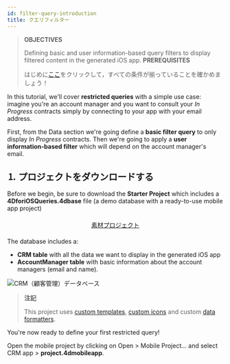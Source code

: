 ```yaml
---
id: filter-query-introduction
title: クエリフィルター
---
```


> **OBJECTIVES**
> 
> Defining basic and user information-based query filters to display filtered content in the generated iOS app.
> **PREREQUISITES**
> 
> はじめに[ここ](prerequisites.html)をクリックして，すべての条件が揃っていることを確かめましょう！


In this tutorial, we'll cover **restricted queries** with a simple use case: imagine you're an account manager and you want to consult your *In Progress* contracts simply by connecting to your app with your email address.

First, from the Data section we're going define a **basic filter query** to only display *In Progress* contracts. Then we're going to apply a **user information-based filter** which will depend on the account manager's email.

## ⒈ プロジェクトをダウンロードする

Before we begin, be sure to download the **Starter Project** which includes a **4DforiOSQueries.4dbase** file (a demo database with a ready-to-use mobile app project)

<div markdown="1" style="text-align: center; margin-top: 20px; margin-bottom: 20px">
<a class="button"
href="https://github.com/4d-go-mobile/tutorial-RestrictedQueries/releases/latest/download/tutorial-RestrictedQueries.zip">素材プロジェクト</a>
</div>

The database includes a:

* **CRM table** with all the data we want to display in the generated iOS app
* **AccountManager table** with basic information about the account managers (email and name).

![CRM（顧客管理）データベース](assets/en/restricted-queries/CRMDatabase.png)

> **注記**
> 
> This project uses [custom templates](https://4d.github.io/4d-for-ios/docs/en/creating-listform-templates.html), [custom icons](https://4d.github.io/4d-for-ios/docs/en/using-icons.html) and custom [data formatters](https://4d.github.io/4d-for-ios/docs/en/creating-data-formatter.html).

You're now ready to define your first restricted query!

Open the mobile project by clicking on Open > Mobile Project... and select CRM app > **project.4dmobileapp**.

